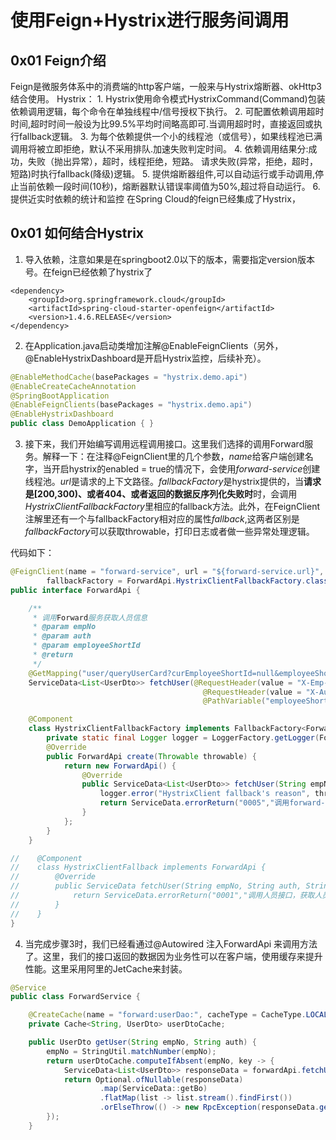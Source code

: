 # 使用Feign+Hystrix进行服务间调用

## 0x01 Feign介绍
Feign是微服务体系中的消费端的http客户端，一般来与Hystrix熔断器、okHttp3结合使用。
Hystrix：
    1. Hystrix使用命令模式HystrixCommand(Command)包装依赖调用逻辑，每个命令在单独线程中/信号授权下执行。
    2. 可配置依赖调用超时时间,超时时间一般设为比99.5%平均时间略高即可.当调用超时时，直接返回或执行fallback逻辑。
    3. 为每个依赖提供一个小的线程池（或信号），如果线程池已满调用将被立即拒绝，默认不采用排队.加速失败判定时间。
    4. 依赖调用结果分:成功，失败（抛出异常），超时，线程拒绝，短路。 请求失败(异常，拒绝，超时，短路)时执行fallback(降级)逻辑。
    5. 提供熔断器组件,可以自动运行或手动调用,停止当前依赖一段时间(10秒)，熔断器默认错误率阈值为50%,超过将自动运行。
    6. 提供近实时依赖的统计和监控
在Spring Cloud的feign已经集成了Hystrix，

## 0x01 如何结合Hystrix

1. 导入依赖，注意如果是在springboot2.0以下的版本，需要指定version版本号。在feign已经依赖了hystrix了
```
<dependency>
    <groupId>org.springframework.cloud</groupId>
	<artifactId>spring-cloud-starter-openfeign</artifactId>
	<version>1.4.6.RELEASE</version>
</dependency>
```

2. 在Application.java启动类增加注解@EnableFeignClients（另外，@EnableHystrixDashboard是开启Hystrix监控，后续补充）。
```java
@EnableMethodCache(basePackages = "hystrix.demo.api")
@EnableCreateCacheAnnotation
@SpringBootApplication
@EnableFeignClients(basePackages = "hystrix.demo.api")
@EnableHystrixDashboard
public class DemoApplication { }
```

3. 接下来，我们开始编写调用远程调用接口。这里我们选择的调用Forward服务。解释一下：在注释@FeignClient里的几个参数，*name*给客户端创建名字，当开启hystrix的enabled = true的情况下，会使用*forward-service*创建线程池。*url*是请求的上下文路径。*fallbackFactory*是hystrix提供的，当**请求是[200,300)、或者404、或者返回的数据反序列化失败时**时，会调用*HystrixClientFallbackFactory*里相应的fallback方法。此外，在FeignClient注解里还有一个与fallbackFactory相对应的属性*fallback*,这两者区别是*fallbackFactory*可以获取throwable，打印日志或者做一些异常处理逻辑。

代码如下：
```java
@FeignClient(name = "forward-service", url = "${forward-service.url}",
        fallbackFactory = ForwardApi.HystrixClientFallbackFactory.class)
public interface ForwardApi {

    /**
     * 调用Forward服务获取人员信息
     * @param empNo
     * @param auth
     * @param employeeShortId
     * @return
     */
    @GetMapping("user/queryUserCard?curEmployeeShortId=null&employeeShortId={employeeShortId}")
    ServiceData<List<UserDto>> fetchUser(@RequestHeader(value = "X-Emp-No") String empNo,
                                           @RequestHeader(value = "X-Auth-Value") String auth,
                                           @PathVariable("employeeShortId") String employeeShortId);

    @Component
    class HystrixClientFallbackFactory implements FallbackFactory<ForwardApi> {
        private static final Logger logger = LoggerFactory.getLogger(ForwardApi.class);
        @Override
        public ForwardApi create(Throwable throwable) {
            return new ForwardApi() {
                @Override
                public ServiceData<List<UserDto>> fetchUser(String empNo, String auth, String employeeShortId) {
                    logger.error("HystrixClient fallback's reason", throwable);
                    return ServiceData.errorReturn("0005","调用forward-service人员接口, 获取人员{"+empNo+"}失败: "+throwable.getLocalizedMessage());
                }
            };
        }
    }

//    @Component
//    class HystrixClientFallback implements ForwardApi {
//        @Override
//        public ServiceData fetchUser(String empNo, String auth, String employeeShortId) {
//            return ServiceData.errorReturn("0001","调用人员接口，获取人员{"+empNo+"}失败");
//        }
//    }
}
```

4. 当完成步骤3时，我们已经看通过@Autowired 注入ForwardApi 来调用方法了。这里，我们的接口返回的数据因为业务性可以在客户端，使用缓存来提升性能。这里采用阿里的JetCache来封装。
```java
@Service
public class ForwardService {

    @CreateCache(name = "forward:userDao:", cacheType = CacheType.LOCAL, expire = 7, timeUnit = TimeUnit.DAYS)
    private Cache<String, UserDto> userDtoCache;   

    public UserDto getUser(String empNo, String auth) {
        empNo = StringUtil.matchNumber(empNo);
        return userDtoCache.computeIfAbsent(empNo, key -> {
            ServiceData<List<UserDto>> responseData = forwardApi.fetchUser(key, auth, key);
            return Optional.ofNullable(responseData)
                    .map(ServiceData::getBo)
                    .flatMap(list -> list.stream().findFirst())
                    .orElseThrow(() -> new RpcException(responseData.getCode().getCode(), responseData.getCode().getMsg()));
        });
    }
```
